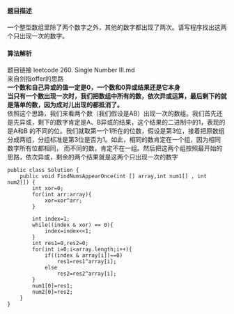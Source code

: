 #### 题目描述
一个整型数组里除了两个数字之外，其他的数字都出现了两次。请写程序找出这两个只出现一次的数字。
#### 算法解析
题目链接 leetcode 260. Single Number III.md<br>
来自剑指offer的思路<br>
**一个数和自己异或的值一定是0，一个数和0异或结果还是它本身**<br>
**当只有一个数出现一次时，我们把数组中所有的数，依次异或运算，最后剩下的就是落单的数，因为成对儿出现的都抵消了。**<br>
依照这个思路，我们来看两个数（我们假设是AB）出现一次的数组。我们首先还是先异或，剩下的数字肯定是A、B异或的结果，这个结果的二进制中的1，表现的是A和B
的不同的位。我们就取第一个1所在的位数，假设是第3位，接着把原数组分成两组，分组标准是第3位是否为1。如此，相同的数肯定在一个组，因为相同数字所有位都相同，
而不同的数，肯定不在一组。然后把这两个组按照最开始的思路，依次异或，剩余的两个结果就是这两个只出现一次的数字
```
public class Solution {
    public void FindNumsAppearOnce(int [] array,int num1[] , int num2[]) {
        int xor=0;
        for(int arr:array){
            xor=xor^arr;
        }

        int index=1;
        while((index & xor) == 0){
            index=index<<1;
        }
        int res1=0,res2=0;
        for(int i=0;i<array.length;i++){
            if((index & array[i])==0)
                res1=res1^array[i];
            else
                res2=res2^array[i];
        }
        num1[0]=res1;
        num2[0]=res2;
    }
}
```
